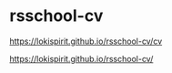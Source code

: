 # rsschool-cv

https://lokispirit.github.io/rsschool-cv/cv

https://lokispirit.github.io/rsschool-cv/